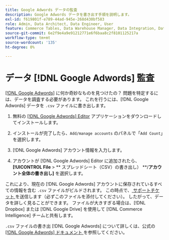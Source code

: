 ```yaml
---
title: Google Adwords データの監査
description: Google Adwords データを書き出す手順を説明します。
exl-id: f619801f-e789-44ad-945e-268d430bf583
role: Admin, Data Architect, Data Engineer, User
feature: Commerce Tables, Data Warehouse Manager, Data Integration, Data Import/Export
source-git-commit: 6e2f9e4a9e91212771e6f6baa8c2f8101125217a
workflow-type: tm+mt
source-wordcount: '135'
ht-degree: 0%

---
```


# データ [!DNL Google Adwords] 監査

[[!DNL Google Adwords]](../integrations/google-adwords.md) に何か奇妙なものを見つけたの？ 問題を特定するには、データを調査する必要があります。 これを行うには、[!DNL Google Adwords] データを `.csv` ファイルに書き出します。

1. 無料の [[!DNL Google Adwords] Editor](https://ads.google.com/home/tools/ads-editor/) アプリケーションをダウンロードしてインストールします。

1. インストールが完了したら、`Add/manage accounts` のパネルで「`Add Count`」を選択します。

1. [!DNL Google Adwords] アカウント情報を入力します。

1. アカウントが [!DNL Google Adwords] Editor に追加されたら、**[!UICONTROL File** > ** スプレッドシート（CSV）の書き出し） **/**アカウント全体の書き出し]** を選択します。

これにより、現在の [!DNL Google Adwords] アカウントに保存されているすべての情報を含む `.csv` ファイルがビルドされます。 この時点で、[ サポートチケット ](https://experienceleague.adobe.com/docs/commerce-knowledge-base/kb/troubleshooting/miscellaneous/mbi-service-policies.html) を送信します（必ずこのファイルを添付してください）。 したがって、データを詳しく見ることができます。 ファイルが大きすぎる場合は、[!DNL Dropbox] または [!DNL Google Drive] を使用して [!DNL Commerce Intelligence] チームと共有します。

`.csv` ファイルの書き出 [!DNL Google Adwords] について詳しくは、公式の [[!DNL Google Adwords]  ドキュメント ](https://support.google.com/google-ads/editor/answer/38657?hl=en) を参照してください。
